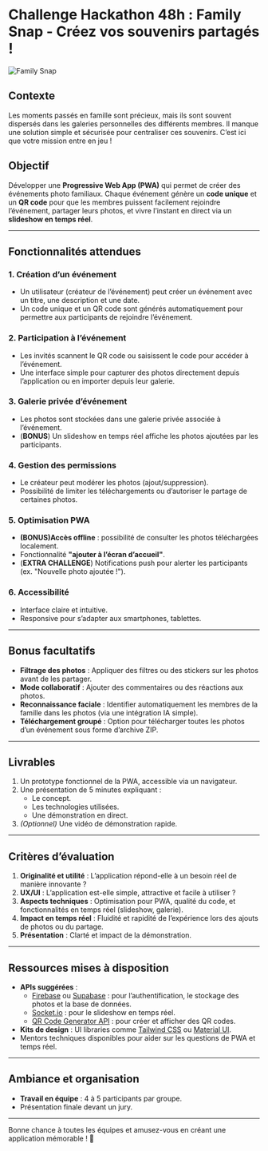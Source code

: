 # Challenge Hackathon 48h : **Family Snap - Créez vos souvenirs partagés !**

![Family Snap](https://i.pinimg.com/1200x/f2/de/c1/f2dec19b2158acd2edc4fba0b34b6580.jpg)

## **Contexte**

Les moments passés en famille sont précieux, mais ils sont souvent dispersés dans les galeries personnelles des différents membres. Il manque une solution simple et sécurisée pour centraliser ces souvenirs. C’est ici que votre mission entre en jeu !

## **Objectif**

Développer une **Progressive Web App (PWA)** qui permet de créer des événements photo familiaux. Chaque événement génère un **code unique** et un **QR code** pour que les membres puissent facilement rejoindre l’événement, partager leurs photos, et vivre l’instant en direct via un **slideshow en temps réel**.

---

## **Fonctionnalités attendues**

### 1. **Création d’un événement**

-   Un utilisateur (créateur de l’événement) peut créer un événement avec un titre, une description et une date.
-   Un code unique et un QR code sont générés automatiquement pour permettre aux participants de rejoindre l’événement.

### 2. **Participation à l’événement**

-   Les invités scannent le QR code ou saisissent le code pour accéder à l’événement.
-   Une interface simple pour capturer des photos directement depuis l’application ou en importer depuis leur galerie.

### 3. **Galerie privée d’événement**

-   Les photos sont stockées dans une galerie privée associée à l’événement.
-   (**BONUS**) Un slideshow en temps réel affiche les photos ajoutées par les participants.

### 4. **Gestion des permissions**

-   Le créateur peut modérer les photos (ajout/suppression).
-   Possibilité de limiter les téléchargements ou d’autoriser le partage de certaines photos.

### 5. **Optimisation PWA**

-   **(BONUS)Accès offline** : possibilité de consulter les photos téléchargées localement.
-   Fonctionnalité **"ajouter à l’écran d’accueil"**.
-   (**EXTRA CHALLENGE**) Notifications push pour alerter les participants (ex. "Nouvelle photo ajoutée !").

### 6. **Accessibilité**

-   Interface claire et intuitive.
-   Responsive pour s’adapter aux smartphones, tablettes.

---

## **Bonus facultatifs**

-   **Filtrage des photos** : Appliquer des filtres ou des stickers sur les photos avant de les partager.
-   **Mode collaboratif** : Ajouter des commentaires ou des réactions aux photos.
-   **Reconnaissance faciale** : Identifier automatiquement les membres de la famille dans les photos (via une intégration IA simple).
-   **Téléchargement groupé** : Option pour télécharger toutes les photos d’un événement sous forme d’archive ZIP.

---

## **Livrables**

1. Un prototype fonctionnel de la PWA, accessible via un navigateur.
2. Une présentation de 5 minutes expliquant :
    - Le concept.
    - Les technologies utilisées.
    - Une démonstration en direct.
3. _(Optionnel)_ Une vidéo de démonstration rapide.

---

## **Critères d’évaluation**

1. **Originalité et utilité** : L’application répond-elle à un besoin réel de manière innovante ?
2. **UX/UI** : L’application est-elle simple, attractive et facile à utiliser ?
3. **Aspects techniques** : Optimisation pour PWA, qualité du code, et fonctionnalités en temps réel (slideshow, galerie).
4. **Impact en temps réel** : Fluidité et rapidité de l’expérience lors des ajouts de photos ou du partage.
5. **Présentation** : Clarté et impact de la démonstration.

---

## **Ressources mises à disposition**

-   **APIs suggérées** :
    -   [Firebase](https://firebase.google.com/) ou [Supabase](https://supabase.io/) : pour l’authentification, le stockage des photos et la base de données.
    -   [Socket.io](https://socket.io/) : pour le slideshow en temps réel.
    -   [QR Code Generator API](https://goqr.me/api/) : pour créer et afficher des QR codes.
-   **Kits de design** : UI libraries comme [Tailwind CSS](https://tailwindcss.com/) ou [Material UI](https://mui.com/).
-   Mentors techniques disponibles pour aider sur les questions de PWA et temps réel.

---

## **Ambiance et organisation**

-   **Travail en équipe** : 4 à 5 participants par groupe.
-   Présentation finale devant un jury.

---

Bonne chance à toutes les équipes et amusez-vous en créant une application mémorable ! 🎉
